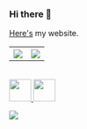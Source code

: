 ### Hi there 👋

<!-- 
```bash
 __          ___           _     _              _         _            _               ___  
 \ \        / / |         | |   | |            | |       | |          | |             |__ \ 
  \ \  /\  / /| |__   __ _| |_  | |_ ___     __| | ___   | |_ ___   __| | __ _ _   _     ) |
   \ \/  \/ / | '_ \ / _` | __| | __/ _ \   / _` |/ _ \  | __/ _ \ / _` |/ _` | | | |   / / 
    \  /\  /  | | | | (_| | |_  | || (_) | | (_| | (_) | | || (_) | (_| | (_| | |_| |  |_|  
     \/  \/   |_| |_|\__,_|\__|  \__\___/   \__,_|\___/   \__\___/ \__,_|\__,_|\__, |  (_)  
                                                                                __/ |       
                                                                               |___/        
``` -->
[Here's](https://abhishekshree.xyz/) my website.
<br>
<div>
<table>
  <tr>
    <th><img src="https://github-readme-stats.vercel.app/api?username=abhishekshree&show_icons=true&hide_border=true&border_radius=0&count_private=true&theme=radical" /></th>
    <th><img src="https://github-readme-stats.vercel.app/api/top-langs/?username=abhishekshree&hide=jupyter notebook&layout=compact&langs_count=10&hide_border=true&border_radius=0&card_width=450&theme=radical" /></th>
  </tr>
</table>
</div>
<br />
<div>
 <div>
  <a href="https://dev.to/abhishekshree" target="_blank">
  <img src = "https://res.cloudinary.com/practicaldev/image/fetch/s--ipK3ZYfm--/c_limit,f_auto,fl_progressive,q_80,w_375/https://dev-to-uploads.s3.amazonaws.com/uploads/badge/badge_image/80/hacktoberfest2020-badge_2.png" width=40 height=40>
  </a>
  <a href="https://dev.to/abhishekshree" target="_blank">
  <img src = "https://res.cloudinary.com/practicaldev/image/fetch/s--cm4PWdMq--/c_limit,f_auto,fl_progressive,q_80,w_375/https://dev-to-uploads.s3.amazonaws.com/uploads/badge/badge_image/131/hacktoberfest-2021-badge.png" width=40 height=40>
  </a>
 </div>
 <div>
  
 ![](https://komarev.com/ghpvc/?username=abhishekshree&color=green&style=flat-square&label=Visitors)
 </div>
</div>
